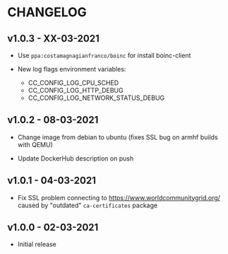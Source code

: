 # CHANGELOG

## v1.0.3 - XX-03-2021

* Use `ppa:costamagnagianfranco/boinc` for install boinc-client

* New log flags environment variables:
  * CC_CONFIG_LOG_CPU_SCHED
  * CC_CONFIG_LOG_HTTP_DEBUG
  * CC_CONFIG_LOG_NETWORK_STATUS_DEBUG


## v1.0.2 - 08-03-2021

* Change image from debian to ubuntu (fixes SSL bug on armhf builds with QEMU)

* Update DockerHub description on push

## v1.0.1 - 04-03-2021

* Fix SSL problem connecting to https://www.worldcommunitygrid.org/ caused by "outdated" `ca-certificates` package

## v1.0.0 - 02-03-2021

* Initial release
